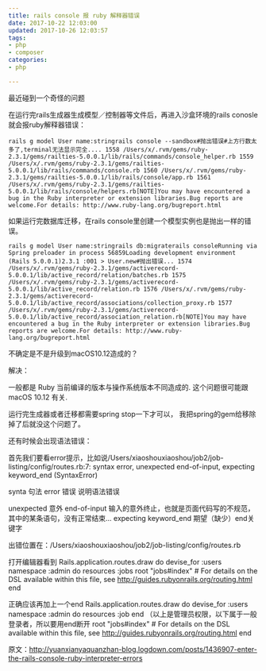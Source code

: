 ```yaml
---
title: rails console 报 ruby 解释器错误
date: 2017-10-22 12:03:00
updated: 2017-10-26 12:03:57
tags: 
- php
- composer
categories: 
- php

---
```

最近碰到一个奇怪的问题

在运行完rails生成器生成模型／控制器等文件后，再进入沙盒环境的rails conosle就会报ruby解释器错误：

`rails g model User name:stringrails console --sandbox#抛出错误#上方行数太多了,terminal无法显示完全.... 1558 /Users/x/.rvm/gems/ruby-2.3.1/gems/railties-5.0.0.1/lib/rails/commands/console_helper.rb 1559 /Users/x/.rvm/gems/ruby-2.3.1/gems/railties-5.0.0.1/lib/rails/commands/console.rb 1560 /Users/x/.rvm/gems/ruby-2.3.1/gems/railties-5.0.0.1/lib/rails/console/app.rb 1561 /Users/x/.rvm/gems/ruby-2.3.1/gems/railties-5.0.0.1/lib/rails/console/helpers.rb[NOTE]You may have encountered a bug in the Ruby interpreter or extension libraries.Bug reports are welcome.For details: http://www.ruby-lang.org/bugreport.html`

如果运行完数据库迁移，在rails console里创建一个模型实例也是抛出一样的错误。


<!--more-->


`rails g model User name:stringrails db:migraterails consoleRunning via Spring preloader in process 56859Loading development environment (Rails 5.0.0.1)2.3.1 :001 > User.new#抛出错误... 1574 /Users/x/.rvm/gems/ruby-2.3.1/gems/activerecord-5.0.0.1/lib/active_record/relation/batches.rb 1575 /Users/x/.rvm/gems/ruby-2.3.1/gems/activerecord-5.0.0.1/lib/active_record/relation.rb 1576 /Users/x/.rvm/gems/ruby-2.3.1/gems/activerecord-5.0.0.1/lib/active_record/associations/collection_proxy.rb 1577 /Users/x/.rvm/gems/ruby-2.3.1/gems/activerecord-5.0.0.1/lib/active_record/association_relation.rb[NOTE]You may have encountered a bug in the Ruby interpreter or extension libraries.Bug reports are welcome.For details: http://www.ruby-lang.org/bugreport.html`

不确定是不是升级到macOS10.12造成的？

解决：

一般都是 Ruby 当前编译的版本与操作系统版本不同造成的. 这个问题很可能跟 macOS 10.12 有关.

运行完生成器或者迁移都需要spring stop一下才可以， 我把spring的gem给移除掉了后就没这个问题了。

还有时候会出现语法错误：

首先我们要看error提示，比如说/Users/xiaoshouxiaoshou/job2/job-listing/config/routes.rb:7: syntax error, unexpected end-of-input, expecting keyword_end (SyntaxError)

synta 句法
error 错误
说明语法错误

unexpected 意外
end-of-input 输入的意外终止，也就是页面代码写的不规范，其中的某条语句，没有正常结束…
expecting keyword_end 期望（缺少）end关键字

出错位置在：/Users/xiaoshouxiaoshou/job2/job-listing/config/routes.rb

打开编辑器看到
Rails.application.routes.draw do
devise_for :users
namespace :admin do
resources :jobs
root "jobs#index"
\# For details on the DSL available within this file, see <http://guides.rubyonrails.org/routing.html>
end

正确应该再加上一个end
Rails.application.routes.draw do
devise_for :users
namespace :admin do
resources :job
end （以上是管理员权限，以下属于一般登录者，所以要用end断开
root "jobs#index"
\# For details on the DSL available within this file, see <http://guides.rubyonrails.org/routing.html>
end

原文：http://yuanxianyaquanzhan-blog.logdown.com/posts/1436907-enter-the-rails-console-ruby-interpreter-errors